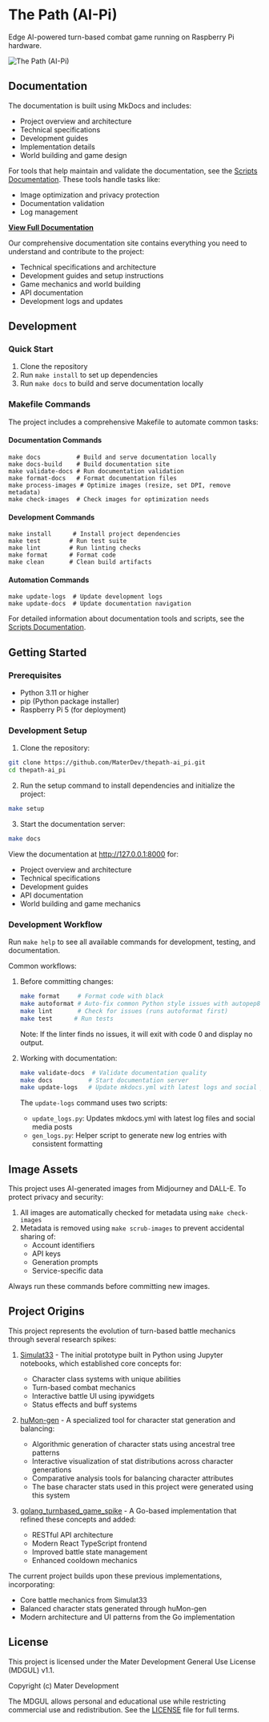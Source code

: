 # The Path (AI-Pi)

Edge AI-powered turn-based combat game running on Raspberry Pi hardware.

![The Path (AI-Pi)](images/cover.png)

## Documentation

The documentation is built using MkDocs and includes:

- Project overview and architecture
- Technical specifications
- Development guides
- Implementation details
- World building and game design

For tools that help maintain and validate the documentation, see the [Scripts Documentation](docs/scripts/README.md). These tools handle tasks like:
- Image optimization and privacy protection
- Documentation validation
- Log management

 **[View Full Documentation](https://materdev.github.io/thepath-ai_pi/)**

Our comprehensive documentation site contains everything you need to understand and contribute to the project:
- Technical specifications and architecture
- Development guides and setup instructions
- Game mechanics and world building
- API documentation
- Development logs and updates

## Development

### Quick Start

1. Clone the repository
2. Run `make install` to set up dependencies
3. Run `make docs` to build and serve documentation locally

### Makefile Commands

The project includes a comprehensive Makefile to automate common tasks:

#### Documentation Commands
```
make docs          # Build and serve documentation locally
make docs-build    # Build documentation site
make validate-docs # Run documentation validation
make format-docs   # Format documentation files
make process-images # Optimize images (resize, set DPI, remove metadata)
make check-images  # Check images for optimization needs
```

#### Development Commands
```
make install      # Install project dependencies
make test        # Run test suite
make lint        # Run linting checks
make format      # Format code
make clean       # Clean build artifacts
```

#### Automation Commands
```
make update-logs  # Update development logs
make update-docs  # Update documentation navigation
```

For detailed information about documentation tools and scripts, see the [Scripts Documentation](docs/scripts/README.md).

## Getting Started

### Prerequisites

- Python 3.11 or higher
- pip (Python package installer)
- Raspberry Pi 5 (for deployment)

### Development Setup

1. Clone the repository:
```bash
git clone https://github.com/MaterDev/thepath-ai_pi.git
cd thepath-ai_pi
```

2. Run the setup command to install dependencies and initialize the project:
```bash
make setup
```

3. Start the documentation server:
```bash
make docs
```

View the documentation at http://127.0.0.1:8000 for:
- Project overview and architecture
- Technical specifications
- Development guides
- API documentation
- World building and game mechanics

### Development Workflow

Run `make help` to see all available commands for development, testing, and documentation.

Common workflows:
1. Before committing changes:
   ```bash
   make format     # Format code with black
   make autoformat # Auto-fix common Python style issues with autopep8
   make lint       # Check for issues (runs autoformat first)
   make test      # Run tests
   ```
   Note: If the linter finds no issues, it will exit with code 0 and display no output.

2. Working with documentation:
   ```bash
   make validate-docs  # Validate documentation quality
   make docs          # Start documentation server
   make update-logs   # Update mkdocs.yml with latest logs and social posts
   ```
   The `update-logs` command uses two scripts:
   - `update_logs.py`: Updates mkdocs.yml with latest log files and social media posts
   - `gen_logs.py`: Helper script to generate new log entries with consistent formatting

## Image Assets

This project uses AI-generated images from Midjourney and DALL-E. To protect privacy and security:

1. All images are automatically checked for metadata using `make check-images`
2. Metadata is removed using `make scrub-images` to prevent accidental sharing of:
   - Account identifiers
   - API keys
   - Generation prompts
   - Service-specific data

Always run these commands before committing new images.

## Project Origins

This project represents the evolution of turn-based battle mechanics through several research spikes:

1. [Simulat33](https://github.com/MaterDev/Python_Jupyter_Experiments/tree/main/projects/06_simulat33) - The initial prototype built in Python using Jupyter notebooks, which established core concepts for:
   - Character class systems with unique abilities
   - Turn-based combat mechanics
   - Interactive battle UI using ipywidgets
   - Status effects and buff systems

2. [huMon-gen](https://github.com/MaterDev/Python_Jupyter_Experiments/tree/main/projects/08_huMon-gen) - A specialized tool for character stat generation and balancing:
   - Algorithmic generation of character stats using ancestral tree patterns
   - Interactive visualization of stat distributions across character generations
   - Comparative analysis tools for balancing character attributes
   - The base character stats used in this project were generated using this system

3. [golang_turnbased_game_spike](https://github.com/MaterDev/golang_turnbased_game_spike) - A Go-based implementation that refined these concepts and added:
   - RESTful API architecture
   - Modern React TypeScript frontend
   - Improved battle state management
   - Enhanced cooldown mechanics

The current project builds upon these previous implementations, incorporating:
- Core battle mechanics from Simulat33
- Balanced character stats generated through huMon-gen
- Modern architecture and UI patterns from the Go implementation

## License

This project is licensed under the Mater Development General Use License (MDGUL) v1.1.

Copyright (c) Mater Development

The MDGUL allows personal and educational use while restricting commercial use and redistribution. See the [LICENSE](LICENSE) file for full terms.
